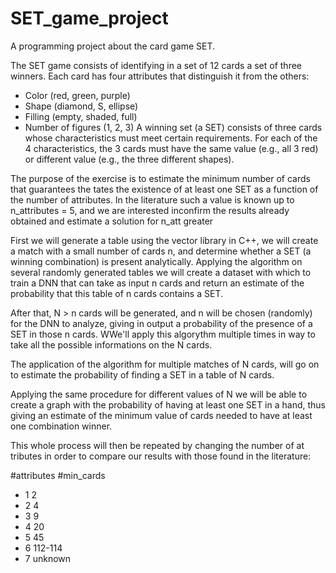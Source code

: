 # SET_game_project
A programming project about the card game SET.

The SET game consists of identifying in a set of 12 cards a set of three winners. Each card has four attributes that distinguish it from the others:
 - Color (red, green, purple)
 - Shape (diamond, S, ellipse)
 - Filling (empty, shaded, full)
 - Number of figures (1, 2, 3)
A winning set (a SET) consists of three cards whose characteristics must meet certain requirements. For each of the 4 characteristics, the 3 cards
must have the same value (e.g., all 3 red) or different value (e.g., the three different shapes).

The purpose of the exercise is to estimate the minimum number of cards that guarantees the tates the existence of at least one SET as a function of the number of attributes.
In the literature such a value is known up to n_attributes = 5, and we are interested inconfirm the results already obtained and estimate a solution for n_att greater

First we will generate a table using the vector library in C++, we will create a match with a small number of cards n, and determine whether
a SET (a winning combination) is present analytically. Applying the algorithm on several randomly generated tables we will create a dataset with which to
train a DNN that can take as input n cards and return an estimate of the probability that this table of n cards contains a SET.
 
After that, N > n cards will be generated, and n will be chosen (randomly) for the DNN to analyze, giving in output a probability of the presence of a SET in those n cards.
WWe'll apply this algorythm multiple times in way to take all the possible informations on the N cards.

The application of the algorithm for multiple matches of N cards, will go on to estimate the probability of finding a SET in a table of N cards.

Applying the same procedure for different values of N we will be able to create a graph with the probability of having at least one SET in a hand, thus giving an
estimate of the minimum value of cards needed to have at least one combination winner.

This whole process will then be repeated by changing the number of at tributes in order to compare our results with those found in the literature:

#attributes    #min_cards
- 1               2
- 2               4
- 3               9
- 4               20
- 5               45
- 6               112-114
- 7               unknown
    
